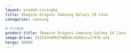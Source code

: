 ```yaml
---
layout: produk-casinghp
title: Imagine Dragons Samsung Galaxy S9 Case
categories: samsung

# Produk
product-title: Imagine Dragons Samsung Galaxy S9 Case
image-drive: 15ZIUnh6MVZtW8e0c42X8v2vz7X7K-sXI
harga: 90000
---
```

